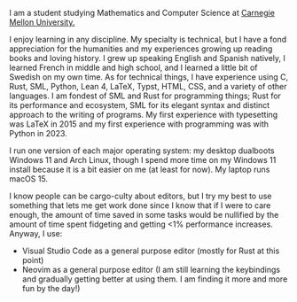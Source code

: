 I am a student studying Mathematics and Computer Science at 
[Carnegie Mellon University.](https://www.cmu.edu/)

I enjoy learning in any discipline. My specialty is technical, but I have a fond
appreciation for the humanities and my experiences growing up reading books and 
loving history. I grew up speaking English and Spanish natively, I learned 
French in middle and high school, and I learned a little bit of Swedish on my own
time. As for technical things, I have experience using C, Rust, SML, 
Python, Lean 4, LaTeX, Typst, HTML, CSS, and a variety of other languages. I am 
fondest of SML and Rust for programming things; Rust for its performance and 
ecosystem, SML for its elegant syntax and distinct approach to the writing of 
programs. My first experience with typesetting was LaTeX in 2015 and my first 
experience with programming was with Python in 2023. 

I run one version of each major operating system: my desktop dualboots Windows 
11 and Arch Linux, though I spend more time on my Windows 11 install because it 
is a bit easier on me (at least for now). My laptop runs macOS 15. 

I know people can be cargo-culty about editors, but I try my best to use 
something that lets me get work done since I know that if I were to care enough, 
the amount of time saved in some tasks would be nullified by the amount of time 
spent fidgeting and getting <1% performance increases. Anyway, I use:
- Visual Studio Code as a general purpose editor (mostly for Rust at this point)
- Neovim as a general purpose editor (I am still learning the keybindings and 
gradually getting better at using them. I am finding it more and more fun by 
the day!)

